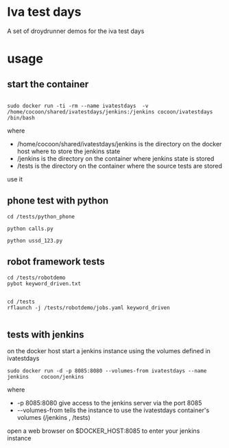 Iva test days
=============


A set of droydrunner demos for the iva test days

usage
=====

start the container
-------------------

```

sudo docker run -ti -rm --name ivatestdays  -v /home/cocoon/shared/ivatestdays/jenkins:/jenkins cocoon/ivatestdays /bin/bash

```

where 
* /home/cocoon/shared/ivatestdays/jenkins is the directory on the docker host where to store the jenkins state
* /jenkins is the directory on the container where jenkins state is stored
* /tests is the directory on the container where the source tests are stored

use it


phone test with python
----------------------

```
cd /tests/python_phone

python calls.py

python ussd_123.py
```


robot framework tests
---------------------

```
cd /tests/robotdemo
pybot keyword_driven.txt


cd /tests
rflaunch -j /tests/robotdemo/jobs.yaml keyword_driven


```

tests with jenkins
------------------

on the docker host start a jenkins instance using the volumes defined in ivatestdays

```
sudo docker run -d -p 8085:8080 --volumes-from ivatestdays --name jenkins    cocoon/jenkins
```

where
* -p 8085:8080 give access to the jenkins server via the port 8085
* --volumes-from tells the instance to use the ivatestdays container's volumes (/jenkins , /tests)

open a web browser on $DOCKER_HOST:8085 to enter your jenkins instance